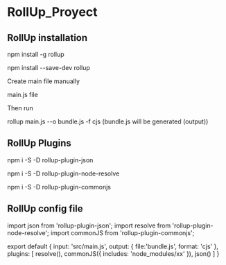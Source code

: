 # RollUp_Proyect


## RollUp installation


npm install -g rollup

npm install --save-dev rollup

Create main file manually

main.js file 

Then run

rollup main.js --o bundle.js -f cjs (bundle.js will be generated (output))

## RollUp Plugins

npm i -S -D rollup-plugin-json

npm i -S -D rollup-plugin-node-resolve

npm i -S -D rollup-plugin-commonjs


## RollUp config file

import json from 'rollup-plugin-json';
import resolve from 'rollup-plugin-node-resolve';
import commonJS from 'rollup-plugin-commonjs';

export default {
    input: 'src/main.js',
    output: {
        file:'bundle.js',
        format: 'cjs'
    },
    plugins: [
        resolve(),
        commonJS({
            includes: 'node_modules/xx'
        }),
        json()
    ]
}





